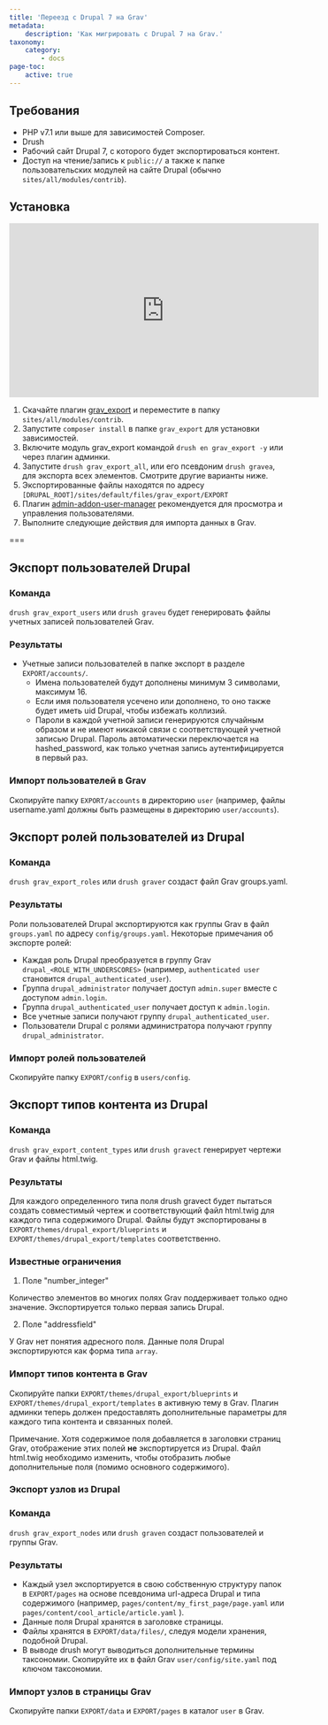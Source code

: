 ```yaml
---
title: 'Переезд с Drupal 7 на Grav'
metadata:
    description: 'Как мигрировать с Drupal 7 на Grav.'
taxonomy:
    category:
        - docs
page-toc:
    active: true
---
```


## Требования

* PHP v7.1 или выше для зависимостей Composer.
* Drush
* Рабочий сайт Drupal 7, с которого будет экспортироваться контент.
* Доступ на чтение/запись к `public://` а также к папке пользовательских модулей на сайте Drupal (обычно `sites/all/modules/contrib`).

## Установка

<iframe width="560" height="315" src="https://www.youtube-nocookie.com/embed/I6UVFUqZMOU" frameborder="0" allow="accelerometer; autoplay; encrypted-media; gyroscope; picture-in-picture" allowfullscreen></iframe>

1. Скачайте плагин [grav_export](https://www.drupal.org/project/grav_export/) и переместите в папку `sites/all/modules/contrib`.
2. Запустите `composer install` в папке `grav_export` для установки зависимостей.
3. Включите модуль grav_export командой `drush en grav_export -y` или через плагин админки.
4. Запустите `drush grav_export_all`, или его псевдоним `drush gravea`, для экспорта всех элементов. Смотрите другие варианты ниже.
5. Экспортированные файлы находятся по адресу `[DRUPAL_ROOT]/sites/default/files/grav_export/EXPORT`
6. Плагин [admin-addon-user-manager](https://github.com/david-szabo97/grav-plugin-admin-addon-user-manager) рекомендуется для просмотра и управления пользователями.
7. Выполните следующие действия для импорта данных в Grav.

===

## Экспорт пользователей Drupal

### Команда

`drush grav_export_users` или `drush graveu` будет генерировать файлы учетных записей пользователей Grav.

### Результаты

* Учетные записи пользователей в папке экспорт в разделе `EXPORT/accounts/`.
  * Имена пользователей будут дополнены минимум 3 символами, максимум 16.
  * Если имя пользователя усечено или дополнено, то оно также будет иметь uid Drupal, чтобы избежать коллизий.
  * Пароли в каждой учетной записи генерируются случайным образом и не имеют никакой связи с соответствующей учетной записью Drupal. Пароль автоматически переключается на hashed_password, как только учетная запись аутентифицируется в первый раз.

### Импорт пользователей в Grav

Скопируйте папку `EXPORT/accounts` в директорию `user` (например, файлы username.yaml должны быть размещены в директорию `user/accounts`).

## Экспорт ролей пользователей из Drupal

### Команда

`drush grav_export_roles` или `drush graver` создаст файл Grav groups.yaml.

### Результаты

Роли пользователей Drupal экспортируются как группы Grav в файл `groups.yaml` по адресу `config/groups.yaml`. Некоторые примечания об экспорте ролей:

* Каждая роль Drupal преобразуется в группу Grav `drupal_<ROLE_WITH_UNDERSCORES>` (например, `authenticated user` становится `drupal_authenticated_user`).
* Группа `drupal_administrator` получает доступ `admin.super` вместе с доступом `admin.login`.
* Группа `drupal_authenticated_user` получает доступ к `admin.login`.
* Все учетные записи получают группу `drupal_authenticated_user`.
* Пользователи Drupal с ролями администратора получают группу `drupal_administrator`.

### Импорт ролей пользователей

Скопируйте папку `EXPORT/config` в `users/config`.

## Экспорт типов контента из Drupal

### Команда

`drush grav_export_content_types` или `drush gravect` генерирует чертежи Grav и файлы html.twig.

### Результаты

Для каждого определенного типа поля drush gravect будет пытаться создать совместимый чертеж и соответствующий файл html.twig для каждого типа содержимого Drupal. Файлы будут экспортированы в `EXPORT/themes/drupal_export/blueprints` и `EXPORT/themes/drupal_export/templates` соответственно.

### Известные ограничения

1. Поле "number_integer"

Количество элементов во многих полях Grav поддерживает только одно значение. Экспортируется только первая запись Drupal.

2. Поле "addressfield"

У Grav нет понятия адресного поля. Данные поля Drupal экспортируются как форма типа `array`.

### Импорт типов контента в Grav

Скопируйте папки `EXPORT/themes/drupal_export/blueprints` и `EXPORT/themes/drupal_export/templates` в активную тему в Grav. Плагин админки теперь должен предоставлять дополнительные параметры для каждого типа контента и связанных полей.

Примечание. Хотя содержимое поля добавляется в заголовки страниц Grav, отображение этих полей **не** экспортируется из Drupal. Файл html.twig необходимо изменить, чтобы отобразить любые дополнительные поля (помимо основного содержимого).

### Экспорт узлов из Drupal

### Команда

`drush grav_export_nodes` или `drush graven` создаст пользователей и группы Grav.

### Результаты

* Каждый узел экспортируется в свою собственную структуру папок в `EXPORT/pages` на основе псевдонима url-адреса Drupal и типа содержимого (например, `pages/content/my_first_page/page.yaml` или `pages/content/cool_article/article.yaml` ).
* Данные поля Drupal хранятся в заголовке страницы.
* Файлы хранятся в `EXPORT/data/files/`, следуя модели хранения, подобной Drupal.
* В выводе drush могут выводиться дополнительные термины таксономии. Скопируйте их в файл Grav `user/config/site.yaml` под ключом таксономии.

### Импорт узлов в страницы Grav

Скопируйте папки `EXPORT/data` и `EXPORT/pages` в каталог `user` в Grav.
